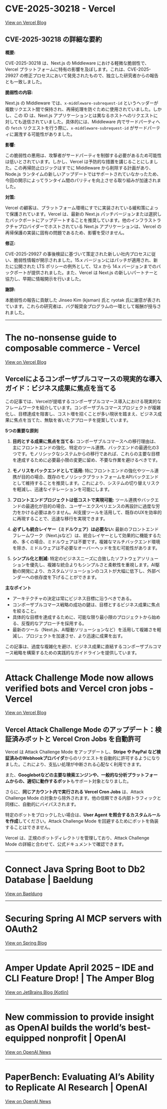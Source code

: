 # CVE-2025-30218 - Vercel

[View on Vercel Blog](https://vercel.com/changelog/cve-2025-30218)

## CVE-2025-30218 の詳細な要約

**概要:**

CVE-2025-30218 は、Next.js の Middleware における軽微な脆弱性で、Vercel プラットフォームに特有の影響を及ぼします。これは、CVE-2025-29927 の修正プロセスにおいて発見されたもので、独立した研究者からの報告とも一致しました。

**脆弱性の内容:**

Next.js の Middleware では、`x-middleware-subrequest-id` というヘッダーが複数リクエスト間で保持され、再帰処理を防ぐために使用されていました。しかし、この ID は、Next.js アプリケーションとは異なるホストへのリクエストに対しても送信されていました。具体的には、Middleware 内でサードパーティへの `fetch` リクエストを行う際に、`x-middleware-subrequest-id` がサードパーティに漏洩する可能性がありました。

**影響:**

この脆弱性の悪用は、攻撃者がサードパーティを制御する必要があるため可能性は低いとされています。しかし、Vercel は予防的な措置を講じることにしました。この再帰防止ロジックはすでに Middleware から削除する計画があり、Node.js ランタイムの新しいアップデートではサポートされていなかったため、今回の開示によってランタイム間のパリティを向上させる取り組みが加速されました。

**対策:**

Vercel の顧客は、プラットフォーム環境にすでに実装されている緩和策によって保護されています。Vercel は、最新の Next.js パッチバージョンまたは選択したバックポートにアップデートすることを推奨しています。他のインフラストラクチャプロバイダーでホストされている Next.js アプリケーションは、Vercel の再帰保護の実装に固有の問題であるため、影響を受けません。

**修正:**

CVE-2025-29927 の事後検証に基づいて策定された新しい社内プロセスに従い、脆弱性情報が開示されました。15.x バージョンにはパッチが適用され、新たに公開された LTS ポリシーの例外として、12.x から 14.x バージョンまでのバックポートが提供されました。また、Vercel は Next.js の新しいパートナーと協力し、早期に情報開示を行いました。

**謝辞:**

本脆弱性の報告に貢献した Jinseo Kim (kjsman) 氏と ryotak 氏に謝意が表されています。これらの研究者は、バグ報奨金プログラムの一環として報酬が授与されました。

---
# The no-nonsense guide to composable commerce - Vercel

[View on Vercel Blog](https://vercel.com/blog/the-no-nonsense-guide-to-composable-commerce)

## Vercelによるコンポーザブルコマースの現実的な導入ガイド：ビジネス成果に焦点を当てる

この記事では、Vercelが提唱するコンポーザブルコマース導入における現実的なフレームワークを紹介しています。コンポーザブルコマースプロジェクトが複雑化し、目標達成を阻害し、コスト増を招くことが多い現状を踏まえ、ビジネス成果に焦点を当てた、無駄を省いたアプローチを提案しています。

**5つの重要な原則**

1. **目的とする成果に焦点を当てる:** コンポーザブルコマースへの移行理由は、主にフロントエンドの強化、特定のツール連携、バックエンドの最適化の3つです。モノリシックなシステムからの移行であれば、これらの主要な目標を達成するために必要最小限の変更に留め、不要な作業を避けるべきです。

2. **モノリスをバックエンドとして活用:** 特にフロントエンドの強化やツール連携が目的の場合、既存のモノリシックプラットフォームをAPIバックエンドとして維持することを推奨します。これにより、システムの切り替えリスクを軽減し、迅速なイテレーションを可能にします。

3. **フロントエンドプロジェクトは低コストで実現可能:** ツール連携やバックエンドの最適化が目的の場合、ユーザーエクスペリエンスの再設計に過度な労力をかける必要はありません。AI支援ツールを活用して、既存のUXを効率的に再現することで、迅速な移行を実現できます。

4. **必ずしも統合レイヤー（ミドルウェア）は必要ない:** 最新のフロントエンドフレームワーク（Next.jsなど）は、統合レイヤーとして効果的に機能するため、多くの場合、ミドルウェアは不要です。複雑なマルチバックエンド環境を除き、ミドルウェアは不必要なオーバーヘッドを生む可能性があります。

5. **シンプル化と削減:** 特定のビジネスニーズに合致したソフトウェアソリューションを優先し、複雑な統合よりもシンプルさと柔軟性を重視します。AI駆動の開発により、カスタムソリューションのコストが大幅に低下し、外部ベンダーへの依存度を下げることができます。

**主なポイント**

*   アーキテクチャの決定は常にビジネス目標に沿うべきである。
*   コンポーザブルコマース戦略の成功の鍵は、目標とするビジネス成果に焦点を絞ること。
*   具体的な目標を達成するために、可能な限り最小限のプロジェクトから始める、反復的なアプローチを採用する。
*   最新のツール（Next.js、AI駆動ソリューションなど）を活用して複雑さを軽減し、プロジェクトを加速させ、より迅速に成果を出す。

この記事は、過度な複雑化を避け、ビジネス成果に直結するコンポーザブルコマース戦略を構築するための実践的なガイドラインを提供しています。

---
# Attack Challenge Mode now allows verified bots and Vercel cron jobs - Vercel

[View on Vercel Blog](https://vercel.com/changelog/attack-challenge-mode-now-allows-verified-bots-and-vercel-cron-jobs)

## Vercel Attack Challenge Mode のアップデート：検証済みボットと Vercel Cron Jobs を自動許可

Vercel は Attack Challenge Mode をアップデートし、**Stripe や PayPal など検証済みのWebhookプロバイダ**からのリクエストを自動的に許可するようになりました。これにより、支払い処理が中断される心配なく利用できます。

また、**Googlebotなどの主要な検索エンジンや、一般的な分析プラットフォームからの、適切に動作するボット**もサポート対象となりました。

さらに、**同じアカウント内で実行される Vercel Cron Jobs** は、Attack Challenge Mode の対象から除外されます。他の信頼できる内部トラフィックと同様に、自動的にバイパスされます。

特定のボットをブロックしたい場合は、**User Agent を照合するカスタムルールを作成**してください。Attack Challenge Mode を回避するためにボットを偽装することはできません。

Vercel は、正規のボットディレクトリを管理しており、Attack Challenge Mode の詳細と合わせて、公式ドキュメントで確認できます。

---
# Connect Java Spring Boot to Db2 Database | Baeldung

[View on Baeldung](https://feeds.feedblitz.com/~/915967940/0/baeldung~Connect-Java-Spring-Boot-to-Db-Database)


---
# Securing Spring AI MCP servers with OAuth2

[View on Spring Blog](https://spring.io/blog/2025/04/02/mcp-server-oauth2)


---
# Amper Update April 2025 – IDE and CLI Feature Drop! | The Amper Blog

[View on JetBrains Blog (Kotlin)](https://blog.jetbrains.com/amper/2025/04/amper-update-april-2025/)


---
# New commission to provide insight as OpenAI builds the world’s best-equipped nonprofit | OpenAI

[View on OpenAI News](https://openai.com/index/nonprofit-commission-guidance)


---
# PaperBench: Evaluating AI’s Ability to Replicate AI Research | OpenAI

[View on OpenAI News](https://openai.com/index/paperbench)

